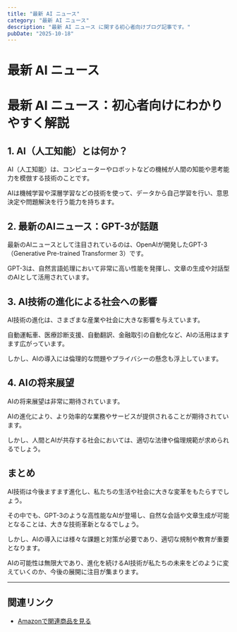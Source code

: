 ```yaml
---
title: "最新 AI ニュース"
category: "最新 AI ニュース"
description: "最新 AI ニュース に関する初心者向けブログ記事です。"
pubDate: "2025-10-18"
---
```


# 最新 AI ニュース

<h1>最新 AI ニュース：初心者向けにわかりやすく解説</h1>

<h2>1. AI（人工知能）とは何か？</h2>
<p>AI（人工知能）は、コンピューターやロボットなどの機械が人間の知能や思考能力を模倣する技術のことです。

AIは機械学習や深層学習などの技術を使って、データから自己学習を行い、意思決定や問題解決を行う能力を持ちます。

</p>

<h2>2. 最新のAIニュース：GPT-3が話題</h2>
<p>最新のAIニュースとして注目されているのは、OpenAIが開発したGPT-3（Generative Pre-trained Transformer 3）です。

GPT-3は、自然言語処理において非常に高い性能を発揮し、文章の生成や対話型のAIとして活用されています。

</p>

<h2>3. AI技術の進化による社会への影響</h2>
<p>AI技術の進化は、さまざまな産業や社会に大きな影響を与えています。

自動運転車、医療診断支援、自動翻訳、金融取引の自動化など、AIの活用はますます広がっています。

しかし、AIの導入には倫理的な問題やプライバシーの懸念も浮上しています。

</p>

<h2>4. AIの将来展望</h2>
<p>AIの将来展望は非常に期待されています。

AIの進化により、より効率的な業務やサービスが提供されることが期待されています。

しかし、人間とAIが共存する社会においては、適切な法律や倫理規範が求められるでしょう。

</p>

<h2>まとめ</h2>
<p>AI技術は今後ますます進化し、私たちの生活や社会に大きな変革をもたらすでしょう。

その中でも、GPT-3のような高性能なAIが登場し、自然な会話や文章生成が可能となることは、大きな技術革新となるでしょう。

しかし、AIの導入には様々な課題と対策が必要であり、適切な規制や教育が重要となります。

</p>

<p>AIの可能性は無限大であり、進化を続けるAI技術が私たちの未来をどのように変えていくのか、今後の展開に注目が集まります。

</p>

---

## 関連リンク

- [Amazonで関連商品を見る](https://www.amazon.co.jp/s?k=%E6%9C%80%E6%96%B0+AI+%E3%83%8B%E3%83%A5%E3%83%BC%E3%82%B9&tag=autowritehubai-22)
